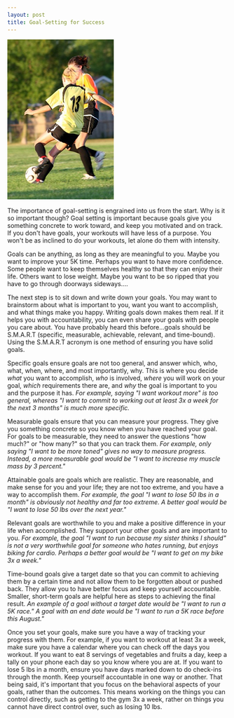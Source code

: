 ```yaml
---
layout: post
title: Goal-Setting for Success 
---
```


![Soccer](/images/soccer.jpg)

The importance of goal-setting is engrained into us from the start. Why is it so important though? Goal setting is important because goals give you something concrete to work toward, and keep you motivated and on track. If you don't have goals, your workouts will have less of a purpose. You won't be as inclined to do your workouts, let alone do them with intensity. 

Goals can be anything, as long as they are meaningful to you. Maybe you want to improve your 5K time. Perhaps you want to have more confidence. Some people want to keep themselves healthy so that they can enjoy their life. Others want to lose weight. Maybe you want to be so ripped that you have to go through doorways sideways....

The next step is to sit down and write down your goals. You may want to brainstorm about what is important to you, want you want to accomplish, and what things make you happy. Writing goals down makes them real. If it helps you with accountability, you can even share your goals with people you care about. You have probably heard this before...goals should be S.M.A.R.T (specific, measurable, achievable, relevant, and time-bound). Using the S.M.A.R.T acronym is one method of ensuring you have solid goals. 

Specific goals ensure goals are not too general, and answer which, who, what, when, where, and most importantly, why. This is where you decide *what* you want to accomplish, *who* is involved, *where* you will work on your goal, *which* requirements there are, and *why* the goal is important to you and the purpose it has. *For example, saying "I want workout more" is too general, whereas "I want to commit to working out at least 3x a week for the next 3 months" is much more specific.* 

Measurable goals ensure that you can measure your progress. They give you something concrete so you know when you have reached your goal. For goals to be measurable, they need to answer the questions "how much?" or "how many?" so that you can track them. *For example, only saying "I want to be more toned" gives no way to measure progress. Instead, a more measurable goal would be "I want to increase my muscle mass by 3 percent."*

Attainable goals are goals which are realistic. They are reasonable, and make sense for you and your life; they are not too extreme, and you have a way to accomplish them. *For example, the goal "I want to lose 50 lbs in a month" is obviously not healthy and far too extreme. A better goal would be "I want to lose 50 lbs over the next year."* 

Relevant goals are worthwhile to you and make a positive difference in your life when accomplished. They support your other goals and are important to you. *For example, the goal "I want to run because my sister thinks I should" is not a very worthwhile goal for someone who hates running, but enjoys biking for cardio. Perhaps a better goal would be "I want to get on my bike 3x a week."*

Time-bound goals give a target date so that you can commit to achieving them by a certain time and not allow them to be forgotten about or pushed back. They allow you to have better focus and keep yourself accountable. Smaller, short-term goals are helpful here as steps to achieving the final result. *An example of a goal without a target date would be "I want to run a 5K race." A goal with an end date would be "I want to run a 5K race before this August."* 

Once you set your goals, make sure you have a way of tracking your progress with them. For example, if you want to workout at least 3x a week, make sure you have a calendar where you can check off the days you workout. If you want to eat 8 servings of vegetables and fruits a day, keep a tally on your phone each day so you know where you are at. If you want to lose 5 lbs in a month, ensure you have days marked down to do check-ins through the month. Keep yourself accountable in one way or another. That being said, it's important that you focus on the behavioral aspects of your goals, rather than the outcomes. This means working on the things you can control directly, such as getting to the gym 3x a week, rather on things you cannot have direct control over, such as losing 10 lbs. 







